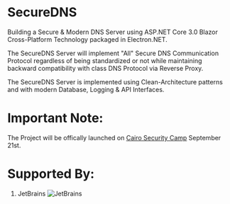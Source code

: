 # SecureDNS
Building a Secure & Modern DNS Server using ASP.NET Core 3.0 Blazor Cross-Platform Technology packaged in Electron.NET. 

The SecureDNS Server will implement "All" Secure DNS Communication Protocol regardless of being standardized or not while maintaining backward compatibility with class DNS Protocol via Reverse Proxy.

The SecureDNS Server is implemented using Clean-Architecture patterns and with modern Database, Logging & API Interfaces.

# Important Note:
The Project will be offically launched on [Cairo Security Camp](https://cairosecuritycamp.com/sessions/diy-secure-dns-server/) September 21st.

# Supported By:
1. JetBrains 
![JetBrains](https://raw.githubusercontent.com/Texnomic/SecureDNS/GitHub/JetBrains.png "JetBrains")